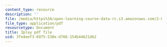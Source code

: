 ```yaml
---
content_type: resource
description: ''
file: /media/https%3A/open-learning-course-data-rc.s3.amazonaws.com/2-003sc-engineering-dynamics-fall-2011/3fe4eef36975538ed766154b44621db2_wzEqF_UQkks.pdf
file_type: application/pdf
resourcetype: Document
title: 3play pdf file
uid: 3fe4eef3-6975-538e-d766-154b44621db2
---
```

